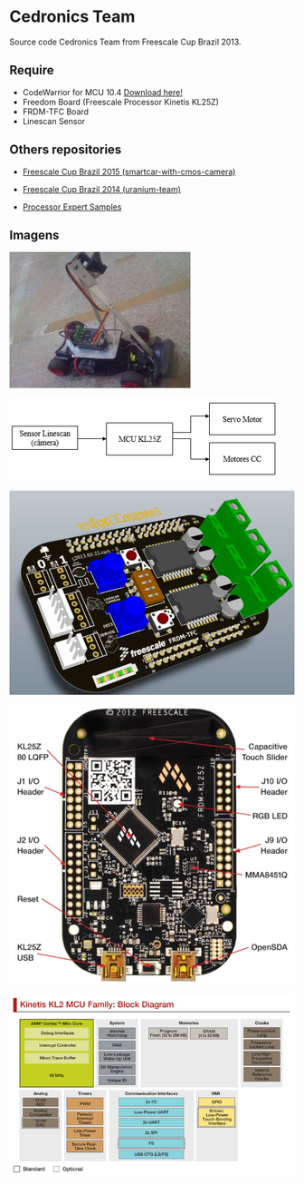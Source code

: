 # Cedronics Team

Source code Cedronics Team from Freescale Cup Brazil 2013.

## Require

- CodeWarrior for MCU 10.4 [Download here!](https://drive.google.com/open?id=1CAAZywCCLJJJ9dUxb6GMovbbtYWvdGv3)
- Freedom Board (Freescale Processor Kinetis KL25Z)
- FRDM-TFC Board
- Linescan Sensor

## Others repositories

- [Freescale Cup Brazil 2015 (smartcar-with-cmos-camera)](https://github.com/ailtonbsj/smartcar-with-cmos-camera)

- [Freescale Cup Brazil 2014 (uranium-team)](https://github.com/ailtonbsj/uranium-team)

- [Processor Expert Samples](https://github.com/ailtonbsj/processor-expert-samples)

## Imagens

![Smartcar](.github/smartcar.jpg)

![Block Diagram](.github/block-diagram.png)

![FRDM-TFC](.github/frdm-tfc.png)

![FRDM-KL25Z](.github/frdm-kl25z.png)

![Kinetis KL2 MCU Family](.github/kinetis-kl2-mcu-family.jpg)